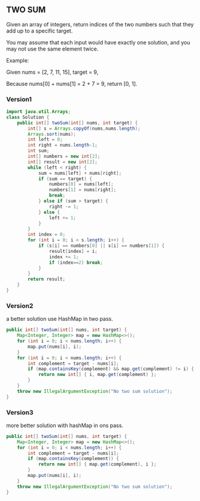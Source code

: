 ## TWO SUM

Given an array of integers, return indices of the two numbers such that they add up to a specific target.

You may assume that each input would have exactly one solution, and you may not use the same element twice.

Example:

Given nums = [2, 7, 11, 15], target = 9,

Because nums[0] + nums[1] = 2 + 7 = 9,
return [0, 1].

### Version1

```java
import java.util.Arrays;
class Solution {
    public int[] twoSum(int[] nums, int target) {
        int[] s = Arrays.copyOf(nums,nums.length);
        Arrays.sort(nums);
        int left = 0;
        int right = nums.length-1;
        int sum;
        int[] numbers = new int[2];
        int[] result = new int[2];
        while (left < right) {
            sum = nums[left] + nums[right];
            if (sum == target) {
                numbers[0] = nums[left];
                numbers[1] = nums[right];
                break;
            } else if (sum > target) {
                right -= 1;
            } else {
                left += 1;
            }
        }
        int index = 0;
        for (int i = 0; i < s.length; i++) {
            if (s[i] == numbers[0] || s[i] == numbers[1]) {
                result[index] = i;
                index += 1;
                if (index==2) break;
            }
        }
        return result;
    }
}
```

### Version2

a better solution use HashMap in two pass.

```java
public int[] twoSum(int[] nums, int target) {
    Map<Integer, Integer> map = new HashMap<>();
    for (int i = 0; i < nums.length; i++) {
        map.put(nums[i], i);
    }
    for (int i = 0; i < nums.length; i++) {
        int complement = target - nums[i];
        if (map.containsKey(complement) && map.get(complement) != i) {
            return new int[] { i, map.get(complement) };
        }
    }
    throw new IllegalArgumentException("No two sum solution");
}
```

### Version3

more better solution with hashMap in ons pass.

```java
public int[] twoSum(int[] nums, int target) {
    Map<Integer, Integer> map = new HashMap<>();
    for (int i = 0; i < nums.length; i++) {
        int complement = target - nums[i];
        if (map.containsKey(complement)) {
            return new int[] { map.get(complement), i };
        }
        map.put(nums[i], i);
    }
    throw new IllegalArgumentException("No two sum solution");
}
```